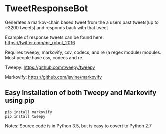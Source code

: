 # TweetResponseBot
Generates a markov-chain based tweet from the a users past tweets(up to ~3200 tweets) and responds back with that tweet

Example of response tweets can be found here: https://twitter.com/mr_robot_2016

Requires tweepy, markovify, csv, codecs, and re (a regex module) modules. Most people have csv, codecs and re. 

Tweepy: https://github.com/tweepy/tweepy

Markovify: https://github.com/jsvine/markovify


## Easy Installation of both Tweepy and Markovify using pip

```
pip install markovify
pip install tweepy
```

Notes: Source code is in Python 3.5, but is easy to covert to Python 2.7

